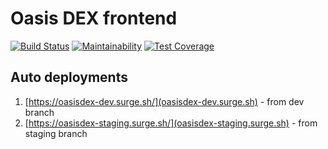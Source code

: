 # Oasis DEX frontend


[![Build Status](https://travis-ci.org/OasisDEX/oasis-react.svg?branch=dev)](https://travis-ci.org/OasisDEX/oasis-react)
[![Maintainability](https://api.codeclimate.com/v1/badges/0f62877fb86fc1cf9eb3/maintainability)](https://codeclimate.com/github/OasisDEX/oasis-react/maintainability)
[![Test Coverage](https://api.codeclimate.com/v1/badges/0f62877fb86fc1cf9eb3/test_coverage)](https://codeclimate.com/github/OasisDEX/oasis-react/test_coverag)

## Auto deployments

1. [https://oasisdex-dev.surge.sh/](oasisdex-dev.surge.sh) - from dev branch
2. [https://oasisdex-staging.surge.sh/](oasisdex-staging.surge.sh) - from staging branch 
